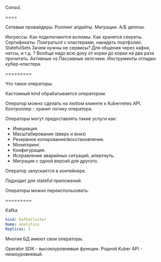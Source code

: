 Consul.



====

Сетевые провайдеры.
Роллинг апдейты.
Миграции.
А/Б деплои.

Ингрессы.
Как подключаются волюмы.
Как хранятся секреты.
Сертификаты.
Поиграться с кластерами, накидать портфолио.
StatefulSets
Зачем нужны не сервисы? Для общения через кафки, натсы, и т.д. ?
Вообще надо всю доку от корки до корки на два раза прочитать.
Активные vs Пассивные хелсчеки.
Инструменты отладки кубер-кластера.

=========



Что такое операторы.

Кастомный kind обрабатывается оператором.

Оператор можно сделать на любом клиенте к Kubernetes API.
Контроллер - хранит логику оператора.

Операторы могут предоставлять такие услуги как:
* Инициация.
* Масштабирование (вверх и вниз)
* Резервное копирование/восстановление.
* Мониторинг.
* Конфигурация.
* Исправление аварийных ситуаций, алертнуть.
* Миграция с одной версий для другого.

Оператор запускается в контейнере.

Подходит для stateful приложений.

Операторы можно переиспользовать.

=========

Kafka

```yaml
kind: KafkaCluster
Name: analytics
Replicas: 3
```

Многие БД имеют свои операторы.

Operator SDK - высокоуровневые функции.
Родной Kuber API - низкоуровневый.





